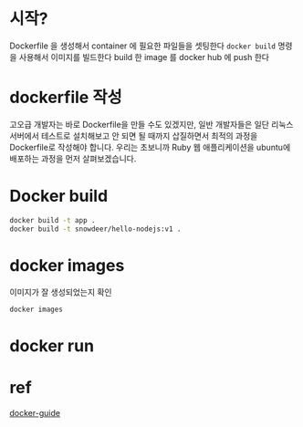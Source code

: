 # 시작?
Dockerfile 을 생성해서 container 에 필요한 파일들을 셋팅한다
`docker build` 명령을 사용해서 이미지를 빌드한다
build 한 image 를 docker hub 에 push 한다

# dockerfile 작성
고오급 개발자는 바로 Dockerfile을 만들 수도 있겠지만, 일반 개발자들은 일단 리눅스 서버에서 테스트로 설치해보고 안 되면 될 때까지 삽질하면서 
최적의 과정을 Dockerfile로 작성해야 합니다. 우리는 초보니까 Ruby 웹 애플리케이션을 ubuntu에 배포하는 과정을 먼저 살펴보겠습니다.

# Docker build
```bash
docker build -t app .
docker build -t snowdeer/hello-nodejs:v1 .
```

# docker images
이미지가 잘 생성되었는지 확인
```bash
docker images
```

# docker run




# ref
[docker-guide](https://subicura.com/2017/02/10/docker-guide-for-beginners-create-image-and-deploy.html)